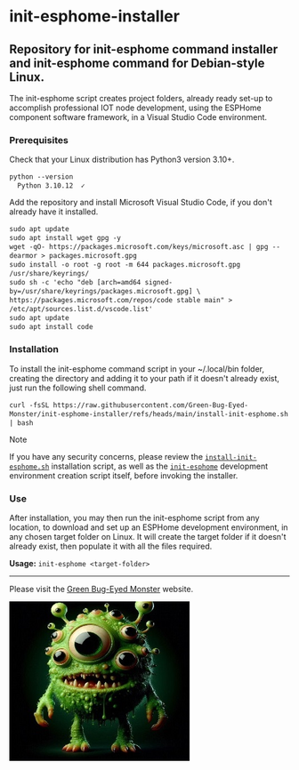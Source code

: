 # init-esphome-installer
## Repository for init-esphome command installer and init-esphome command for Debian-style Linux.

The init-esphome script creates project folders, already ready set-up to accomplish professional IOT node development, using the ESPHome component software framework, in a Visual Studio Code environment.

### Prerequisites

Check that your Linux distribution has Python3 version 3.10+.
```
python --version
  Python 3.10.12  ✓
```

Add the repository and install Microsoft Visual Studio Code, if you don't already have it installed.
```
sudo apt update
sudo apt install wget gpg -y
wget -qO- https://packages.microsoft.com/keys/microsoft.asc | gpg --dearmor > packages.microsoft.gpg
sudo install -o root -g root -m 644 packages.microsoft.gpg /usr/share/keyrings/
sudo sh -c 'echo "deb [arch=amd64 signed-by=/usr/share/keyrings/packages.microsoft.gpg] \
https://packages.microsoft.com/repos/code stable main" > /etc/apt/sources.list.d/vscode.list'
sudo apt update
sudo apt install code
```

### Installation


To install the init-esphome command script in your ~/.local/bin folder, creating the directory and adding it to your path if it doesn't already exist, just run the following shell command.
```
curl -fsSL https://raw.githubusercontent.com/Green-Bug-Eyed-Monster/init-esphome-installer/refs/heads/main/install-init-esphome.sh | bash
```
> [!NOTE]
> If you have any security concerns, please review the [`install-init-esphome.sh`](./install-init-esphome.sh) installation script, as well as the [`init-esphome`](./init-esphome) development environment creation script itself, before invoking the installer.

### Use
After installation, you may then run the init-esphome script from any location, to download and set up an ESPHome development environment, in any chosen target folder on Linux. It will create the target folder if it doesn't already exist, then populate it with all the files required. 

**Usage:** `init-esphome <target-folder>`

---

Please visit the [Green Bug-Eyed Monster](https://green.bug-eyed.monster/) website.

![Picture of a Green Bug-Eyed Monster.](/images/GBEM.jpg)

